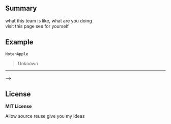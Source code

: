 ## Summary

what this team is like, what are you doing  
visit this page see for yourself  

## Example

````
NotenApple
````
> Unknown

---

<!--
### Language

<p align="left">
   <img src="https://img.shields.io/badge/html5-%23E34F26.svg?style=for-the-badge&logo=html5&logoColor=white">
   
   <!--
   <img src="https://img.shields.io/badge/javascript-%23323330.svg?style=for-the-badge&logo=javascript&logoColor=%23F7DF1E">
   -->
   
</p>

-->

## License

**MIT License**

Allow source reuse give you my ideas
